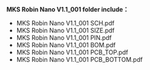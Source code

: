 **MKS Robin Nano V1.1_001 folder include：**<br>
+ MKS Robin Nano V1.1_001 SCH.pdf<br>
+ MKS Robin Nano V1.1_001 SIZE.pdf<br>
+ MKS Robin Nano V1.1_001 PIN.pdf<br>
+ MKS Robin Nano V1.1_001 BOM.pdf<br>
+ MKS Robin Nano V1.1_001 PCB_TOP.pdf<br>
+ MKS Robin Nano V1.1_001 PCB_BOTTOM.pdf<br>
